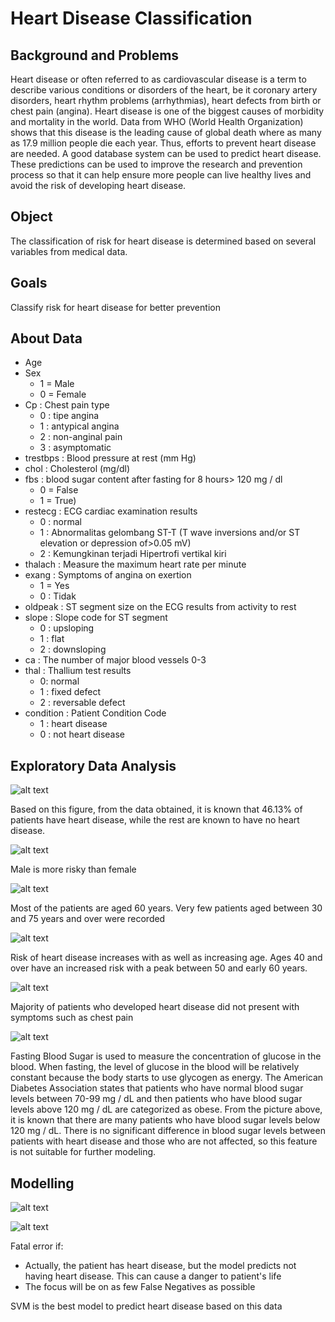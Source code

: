 # Heart Disease Classification

## Background and Problems
Heart disease or often referred to as cardiovascular disease is a term to describe various conditions or disorders of the heart, be it coronary artery disorders, heart rhythm problems (arrhythmias), heart defects from birth or chest pain (angina). Heart disease is one of the biggest causes of morbidity and mortality in the world. Data from WHO (World Health Organization) shows that this disease is the leading cause of global death where as many as 17.9 million people die each year. Thus, efforts to prevent heart disease are needed. A good database system can be used to predict heart disease. These predictions can be used to improve the research and prevention process so that it can help ensure more people can live healthy lives and avoid the risk of developing heart disease.

## Object
The classification of risk for heart disease is determined based on several variables from medical data.

## Goals
Classify risk for heart disease for better prevention

## About Data
- Age
- Sex
  - 1 = Male
  - 0 = Female
- Cp : Chest pain type 
  - 0 : tipe angina
  - 1 : antypical angina
  - 2 : non-anginal pain
  - 3 : asymptomatic
- trestbps : Blood pressure at rest (mm Hg)	
- chol : Cholesterol (mg/dl)	
- fbs	: blood sugar content after fasting for 8 hours> 120 mg / dl
  - 0 = False
  - 1 = True)
- restecg : ECG cardiac examination results	
  - 0 : normal
  - 1 : Abnormalitas gelombang ST-T (T wave inversions and/or ST elevation or depression of>0.05 mV)
  - 2 : Kemungkinan terjadi Hipertrofi vertikal kiri
- thalach : Measure the maximum heart rate per minute
- exang :	Symptoms of angina on exertion
  - 1 = Yes
  - 0 : Tidak
- oldpeak : ST segment size on the ECG results from activity to rest
- slope : Slope code for ST segment	
  - 0 : upsloping
  - 1 : flat
  - 2 : downsloping
- ca : The number of major blood vessels 0-3
- thal : Thallium test results
  - 0: normal
  - 1 : fixed defect
  - 2 : reversable defect
- condition : Patient Condition Code	
  - 1 : heart disease
  - 0 : not heart disease

## Exploratory Data Analysis

![alt text](images/condition.JPG)

Based on this figure, from the data obtained, it is known that 46.13% of patients have heart disease, while the rest are known to have no heart disease.

![alt text](images/gender.JPG)

Male is more risky than female

![alt text](images/distribution.JPG)

Most of the patients are aged 60 years. Very few patients aged between 30 and 75 years and over were recorded

![alt text](images/age.JPG)

Risk of heart disease increases with as well as increasing age. Ages 40 and over have an increased risk with a peak between 50 and early 60 years.

![alt text](images/chest_pain.JPG)

Majority of patients who developed heart disease did not present with symptoms such as chest pain

![alt text](images/fbs.JPG)

Fasting Blood Sugar is used to measure the concentration of glucose in the blood. When fasting, the level of glucose in the blood will be relatively constant because the body starts to use glycogen as energy. The American Diabetes Association states that patients who have normal blood sugar levels between 70-99 mg / dL and then patients who have blood sugar levels above 120 mg / dL are categorized as obese. From the picture above, it is known that there are many patients who have blood sugar levels below 120 mg / dL. There is no significant difference in blood sugar levels between patients with heart disease and those who are not affected, so this feature is not suitable for further modeling.

## Modelling
![alt text](images/recall.JPG)

![alt text](images/confusion_matrix.JPG)

Fatal error if:
- Actually, the patient has heart disease, but the model predicts not having heart disease. This can cause a danger to patient's life
- The focus will be on as few False Negatives as possible

SVM is the best model to predict heart disease based on this data


